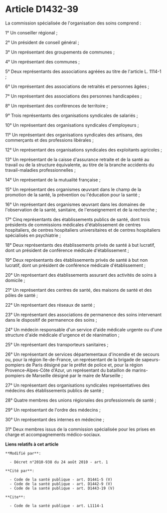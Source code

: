 # Article D1432-39

La commission spécialisée de l'organisation des soins comprend : 

1° Un conseiller régional ; 

2° Un président de conseil général ; 

3° Un représentant des groupements de communes ; 

4° Un représentant des communes ; 

5° Deux représentants des associations agréées au titre de l'article L. 1114-1 ; 

6° Un représentant des associations de retraités et personnes âgées ; 

7° Un représentant des associations des personnes handicapées ; 

8° Un représentant des conférences de territoire ; 

9° Trois représentants des organisations syndicales de salariés ; 

10° Un représentant des organisations syndicales d'employeurs ; 

11° Un représentant des organisations syndicales des artisans, des commerçants et des professions libérales ; 

12° Un représentant des organisations syndicales des exploitants agricoles ; 

13° Un représentant de la caisse d'assurance retraite et de la santé au travail ou de la structure équivalente, au titre de
la branche accidents du travail-maladies professionnelles ; 

14° Un représentant de la mutualité française ; 

15° Un représentant des organismes œuvrant dans le champ de la promotion de la santé, la prévention ou l'éducation pour la
santé ; 

16° Un représentant des organismes œuvrant dans les domaines de l'observation de la santé, sanitaire, de l'enseignement et de
la recherche ; 

17° Cinq représentants des établissements publics de santé, dont trois présidents de commissions médicales d'établissement de
centres hospitaliers, de centres hospitaliers universitaires et de centres hospitaliers spécialisés en psychiatrie ; 

18° Deux représentants des établissements privés de santé à but lucratif, dont un président de conférence médicale
d'établissement ; 

19° Deux représentants des établissements privés de santé à but non lucratif, dont un président de conférence médicale
d'établissement ; 

20° Un représentant des établissements assurant des activités de soins à domicile ; 

21° Un représentant des centres de santé, des maisons de santé et des pôles de santé ; 

22° Un représentant des réseaux de santé ; 

23° Un représentant des associations de permanence des soins intervenant dans le dispositif de permanence des soins ; 

24° Un médecin responsable d'un service d'aide médicale urgente ou d'une structure d'aide médicale d'urgence et de
réanimation ; 

25° Un représentant des transporteurs sanitaires ; 

26° Un représentant de services départementaux d'incendie et de secours ou, pour la région Ile-de-France, un représentant de
la brigade de sapeurs-pompiers de Paris désigné par le préfet de police et, pour la région Provence-Alpes-Côte d'Azur, un
représentant du bataillon de marins-pompiers de Marseille désigné par le maire de Marseille ; 

27° Un représentant des organisations syndicales représentatives des médecins des établissements publics de santé ; 

28° Quatre membres des unions régionales des professionnels de santé ; 

29° Un représentant de l'ordre des médecins ; 

30° Un représentant des internes en médecine ; 

31° Deux membres issus de la commission spécialisée pour les prises en charge et accompagnements médico-sociaux.

**Liens relatifs à cet article**

	**Modifié par**:

	  - Décret n°2010-938 du 24 août 2010 - art. 1

	**Cité par**:

	  - Code de la santé publique - art. D1441-5 (V)
	  - Code de la santé publique - art. D1442-9 (V)
	  - Code de la santé publique - art. D1443-19 (V)

	**Cite**:

	  - Code de la santé publique - art. L1114-1
